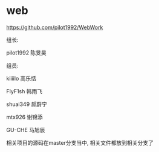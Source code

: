 # web
https://github.com/pilot1992/WebWork

组长:

pilot1992 陈旻昊

组员:

kiiiilo 高乐恬

FlyF1sh 韩雨飞

shuai349 郝蔚宁

mtx926 谢锦添

GU-CHE 马旭辰

相关项目的源码在master分支当中,
相关文件都放到相关分支了
